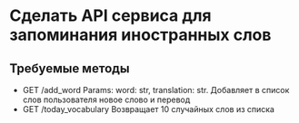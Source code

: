 # Сделать API сервиса для запоминания иностранных слов


## Требуемые методы

- GET /add_word Params: word: str, translation: str.  Добавляет в список слов пользователя новое слово и перевод 
- GET /today_vocabulary Возвращает 10 случайных слов из списка

